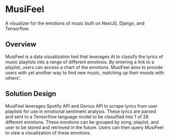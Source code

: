 # MusiFeel

A visualizer for the emotions of music built on NextJS, Django, and Tensorflow.

## Overview

MusiFeel is a data visualization tool that leverages AI to classify the lyrics of music playlists into a range of different emotinos. By entering a link to a playlist, users can access a chart of the emotions. MusiFeel aims to provide users with yet another way to find new music, matching up their moods with others'.

## Solution Design

MusiFeel leverages Spotify API and Genius API to scrape lyrics from user playlists for use in emotional sentiment analysis. These lyrics are parsed and sent to a Tensorflow language model to be classified into 1 of 28 different emotions. These emotions can be grouped by song, playlist, and user to be stored and retrieved in the future. Users can then query MusiFeel to view a visualization of these emotions.

